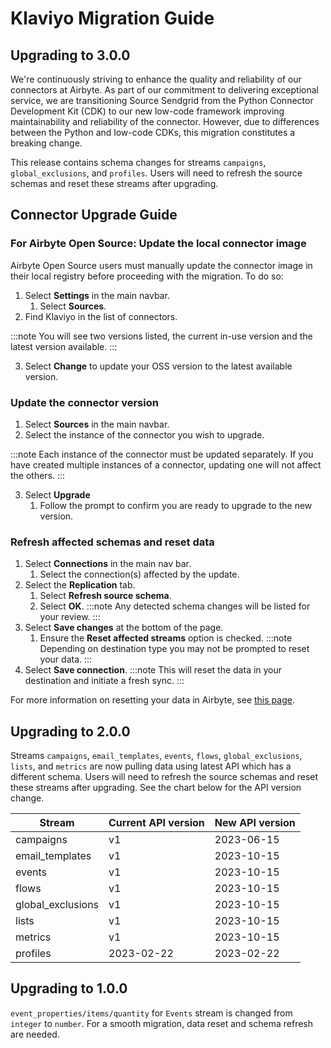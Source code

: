 # Klaviyo Migration Guide

## Upgrading to 3.0.0

We're continuously striving to enhance the quality and reliability of our connectors at Airbyte.
As part of our commitment to delivering exceptional service, we are transitioning Source Sendgrid from the Python Connector Development Kit (CDK)
to our new low-code framework improving maintainability and reliability of the connector.
However, due to differences between the Python and low-code CDKs, this migration constitutes a breaking change.

This release contains schema changes for streams `campaigns`, `global_exclusions`, and `profiles`.
Users will need to refresh the source schemas and reset these streams after upgrading.

## Connector Upgrade Guide

### For Airbyte Open Source: Update the local connector image

Airbyte Open Source users must manually update the connector image in their local registry before proceeding with the migration. To do so:

1. Select **Settings** in the main navbar.
    1. Select **Sources**.
2. Find Klaviyo in the list of connectors. 

:::note
You will see two versions listed, the current in-use version and the latest version available.
::: 

3. Select **Change** to update your OSS version to the latest available version.


### Update the connector version

1. Select **Sources** in the main navbar. 
2. Select the instance of the connector you wish to upgrade.

:::note
Each instance of the connector must be updated separately. If you have created multiple instances of a connector, updating one will not affect the others.
:::

3. Select **Upgrade**
    1. Follow the prompt to confirm you are ready to upgrade to the new version.

### Refresh affected schemas and reset data

1. Select **Connections** in the main nav bar.
    1. Select the connection(s) affected by the update.
2. Select the **Replication** tab.
    1. Select **Refresh source schema**.
    2. Select **OK**.
:::note
Any detected schema changes will be listed for your review.
:::
3. Select **Save changes** at the bottom of the page.
    1. Ensure the **Reset affected streams** option is checked.
:::note
Depending on destination type you may not be prompted to reset your data.
:::
4. Select **Save connection**. 
:::note
This will reset the data in your destination and initiate a fresh sync.
:::

For more information on resetting your data in Airbyte, see [this page](https://docs.airbyte.com/operator-guides/reset).


## Upgrading to 2.0.0

Streams `campaigns`, `email_templates`, `events`, `flows`, `global_exclusions`, `lists`, and `metrics` are now pulling
data using latest API which has a different schema. Users will need to refresh the source schemas and reset these
streams after upgrading. See the chart below for the API version change.

| Stream            | Current API version | New API version |
|-------------------|---------------------|-----------------|
| campaigns         | v1                  | 2023-06-15      |
| email_templates   | v1                  | 2023-10-15      |
| events            | v1                  | 2023-10-15      |
| flows             | v1                  | 2023-10-15      |
| global_exclusions | v1                  | 2023-10-15      |
| lists             | v1                  | 2023-10-15      |
| metrics           | v1                  | 2023-10-15      |
| profiles          | 2023-02-22          | 2023-02-22      |


## Upgrading to 1.0.0

`event_properties/items/quantity` for `Events` stream is changed from `integer` to `number`.
For a smooth migration, data reset and schema refresh are needed.